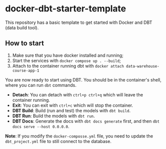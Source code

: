 # docker-dbt-starter-template
This repository has a basic template to get started with Docker and DBT (data build tool).

## How to start

1. Make sure that you have docker installed and running;
1. Start the services with `docker compose up . --build`;
1. Attach to the container running dbt with `docker attach data-warehouse-course-app-1`

You are now ready to start using DBT. You should be in the container's shell, where you can run `dbt` commands.

* **Detach**: You can detach with `ctrl+p ctrl+q` which will leave the container running.
* **Exit**: You can exit with `ctrl+c` which will stop the container.
* **DBT Build**: Build (run and test) the models with `dbt build`.
* **DBT Run**: Build the models with `dbt run`.
* **DBT Docs**: Generate the docs with `dbt docs generate` first, and then `dbt docs serve --host 0.0.0.0`.

**Note**: If you modify the `docker-composse.yml` file, you need to update the `dbt_project.yml`
file to still connect to the database.

